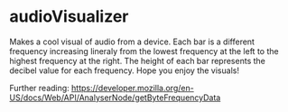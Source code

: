 # audioVisualizer
Makes a cool visual of audio from a device. 
Each bar is a different frequency increasing lineraly from the lowest frequency at the left to the highest frequency at the right.
The height of each bar represents the decibel value for each frequency.
Hope you enjoy the visuals!

Further reading:
https://developer.mozilla.org/en-US/docs/Web/API/AnalyserNode/getByteFrequencyData
